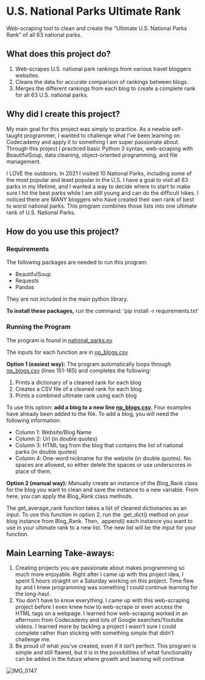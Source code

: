 # U.S. National Parks Ultimate Rank

Web-scraping tool to clean and create the “Ultimate U.S. National Parks Rank” of all 63 national parks.

## What does this project do?

1.	Web-scrapes U.S. national park rankings from various travel bloggers websites.
2.	Cleans the data for accurate comparison of rankings between blogs.
3.	Merges the different rankings from each blog to create a complete rank for all 63 U.S. national parks.

## Why did I create this project?
My main goal for this project was simply to practice. As a newbie self-taught programmer, I wanted to challenge what I’ve been learning on Codecademy and apply it to something I am super passionate about. Through this project I practiced basic Python 3 syntax, web-scraping with BeautifulSoup, data cleaning, object-oriented programming, and file management.

I LOVE the outdoors. In 2021 I visited 10 National Parks, including some of the most popular and least popular in the U.S. I have a goal to visit all 63 parks in my lifetime, and I wanted a way to decide where to start to make sure I hit the best parks while I am still young and can do the difficult hikes. I noticed there are MANY bloggers who have created their own rank of best to worst national parks. This program combines those lists into one ultimate rank of U.S. National Parks.

## How do you use this project?
### Requirements
The following packages are needed to run this program:
- BeautifulSoup
- Requests
- Pandas

They are not included in the main python library.

**To install these packages,** run the command: ‘pip install -r requirements.txt’

### Running the Program
The program is found in [national_parks.py](https://github.com/jac-davis/national-parks/blob/main/national_parks.py)

The inputs for each function are in [np_blogs.csv](https://github.com/jac-davis/national-parks/blob/main/np_blogs.csv)

**Option 1 (easiest way):** The program automatically loops through [np_blogs.csv](https://github.com/jac-davis/national-parks/blob/main/np_blogs.csv) (lines 151-165) and completes the following: 
1. Prints a dictionary of a cleaned rank for each blog
2. Creates a CSV file of a cleaned rank for each blog
3. Prints a combined ultimate rank using each blog

To use this option: **add a blog to a new line [np_blogs.csv](https://github.com/jac-davis/national-parks/blob/main/np_blogs.csv).** Four examples have already been added to the file. To add a blog, you will need the following information:
- Column 1: Website/Blog Name
- Column 2: Url (in double quotes)
- Column 3: HTML tag from the blog that contains the list of national parks (in double quotes)
- Column 4: One-word nickname for the website (in double quotes). No spaces are allowed, so either delete the spaces or use underscores in place of them.

**Option 2 (manual way):** 
Manually create an instance of the Blog_Rank class for the blog you want to clean and save the instance to a new variable. From here, you can apply the Blog_Rank class methods.

The get_average_rank function takes a list of cleaned dictionaries as an input. To use this function in option 2, run the .get_dict() method on your blog instance from Blog_Rank. Then, .append() each instance you want to use in your ultimate rank to a new list. The new list will be the input for your function.

## Main Learning Take-aways:
1. Creating projects you are passionate about makes programming so much more enjoyable. Right after I came up with this project idea, I spent 5 hours straight on a Saturday working on this project. Time flew by and I knew programming was something I could continue learning for the long-haul.
2. You don’t have to know everything. I came up with this web-scraping project before I even knew how to web-scrape or even access the HTML tags on a webpage. I learned how web-scraping worked in an afternoon from Codecademy and lots of Google searches/Youtube videos. I learned more by tackling a project I wasn’t sure I could complete rather than sticking with something simple that didn’t challenge me.
3. Be proud of what you’ve created, even if it isn’t perfect. This program is simple and still flawed, but it is in the possibilities of what functionality can be added in the future where growth and learning will continue

![IMG_0147](https://user-images.githubusercontent.com/104480294/173732762-69a06290-c162-4626-b10e-e34a59fe3094.jpeg)


